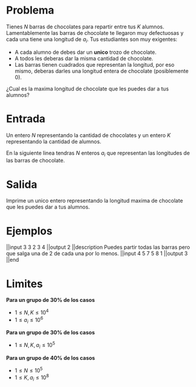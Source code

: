 # Problema

Tienes $N$ barras de chocolates para repartir entre tus $K$ alumnos. Lamentablemente las barras de chocolate te llegaron muy defectuosas y cada una tiene una longitud de $a_i$. Tus estudiantes son muy exigentes:

- A cada alumno de debes dar un **unico** trozo de chocolate.
- A todos les deberas dar la misma cantidad de chocolate.
- Las barras tienen cuadrados que representan la longitud, por eso mismo, deberas darles una longitud entera de chocolate (posiblemente 0).

¿Cual es la maxima longitud de chocolate que les puedes dar a tus alumnos?

# Entrada

Un entero $N$ representando la cantidad de chocolates y un entero $K$ representando la cantidad de alumnos.

En la siguiente linea tendras $N$ enteros $a_i$ que representan las longitudes de las barras de chocolate.

# Salida

Imprime un unico entero representando la longitud maxima de chocolate que les puedes dar a tus alumnos.

# Ejemplos

||input
3 3
2 3 4
||output
2
||description
Puedes partir todas las barras pero que salga una de $2$ de cada una por lo menos.
||input
4 5
7 5 8 1
||output
3
||end

# Limites

**Para un grupo de 30% de los casos**

- $1 \leq N, K \leq 10^4$
- $1 \leq a_i \leq 10^6$

**Para un grupo de 30% de los casos**

- $1 \leq N, K, a_i \leq 10^5$

**Para un grupo de 40% de los casos**

- $1 \leq N \leq 10^5$
- $1 \leq K, a_i \leq 10^8$